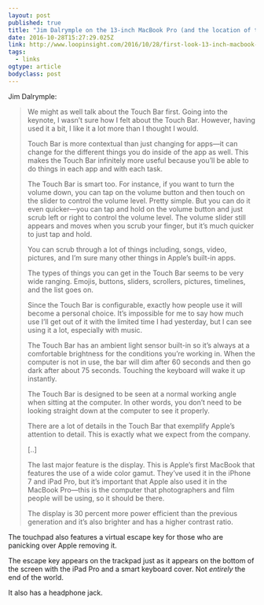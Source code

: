 ```yaml
---
layout: post 
published: true 
title: "Jim Dalrymple on the 13-inch MacBook Pro (and the location of the escape key)" 
date: 2016-10-28T15:27:29.025Z 
link: http://www.loopinsight.com/2016/10/28/first-look-13-inch-macbook-pro/ 
tags:
  - links
ogtype: article 
bodyclass: post 
---
```


Jim Dalrymple:

> We might as well talk about the Touch Bar first. Going into the keynote, I wasn’t sure how I felt about the Touch Bar. However, having used it a bit, I like it a lot more than I thought I would.
> 
> Touch Bar is more contextual than just changing for apps—it can change for the different things you do inside of the app as well. This makes the Touch Bar infinitely more useful because you’ll be able to do things in each app and with each task.
> 
> The Touch Bar is smart too. For instance, if you want to turn the volume down, you can tap on the volume button and then touch on the slider to control the volume level. Pretty simple. But you can do it even quicker—you can tap and hold on the volume button and just scrub left or right to control the volume level. The volume slider still appears and moves when you scrub your finger, but it’s much quicker to just tap and hold.
> 
> You can scrub through a lot of things including, songs, video, pictures, and I’m sure many other things in Apple’s built-in apps.
> 
> The types of things you can get in the Touch Bar seems to be very wide ranging. Emojis, buttons, sliders, scrollers, pictures, timelines, and the list goes on.
> 
> Since the Touch Bar is configurable, exactly how people use it will become a personal choice. It’s impossible for me to say how much use I’ll get out of it with the limited time I had yesterday, but I can see using it a lot, especially with music.
> 
> The Touch Bar has an ambient light sensor built-in so it’s always at a comfortable brightness for the conditions you’re working in. When the computer is not in use, the bar will dim after 60 seconds and then go dark after about 75 seconds. Touching the keyboard will wake it up instantly.
> 
> The Touch Bar is designed to be seen at a normal working angle when sitting at the computer. In other words, you don’t need to be looking straight down at the computer to see it properly.
> 
> There are a lot of details in the Touch Bar that exemplify Apple’s attention to detail. This is exactly what we expect from the company.
> 
> [..]
> 
> The last major feature is the display. This is Apple’s first MacBook that features the use of a wide color gamut. They’ve used it in the iPhone 7 and iPad Pro, but it’s important that Apple also used it in the MacBook Pro—this is the computer that photographers and film people will be using, so it should be there.
> 
> The display is 30 percent more power efficient than the previous generation and it’s also brighter and has a higher contrast ratio.

The touchpad also features a virtual escape key for those who are panicking over Apple removing it. 

The escape key appears on the trackpad just as it appears on the bottom of the screen with the iPad Pro and a smart keyboard cover. Not _entirely_ the end of the world.

It also has a headphone jack.
